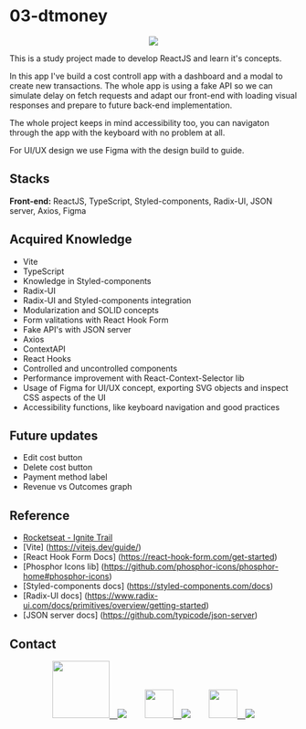 # 03-dtmoney

<p align="center">
 <img src="https://user-images.githubusercontent.com/60658855/185522145-63145b79-1185-4302-b754-e360b3232702.gif" align="center"/>
</p>

This is a study project made to develop ReactJS and learn it's concepts.

In this app I've build a cost controll app with a dashboard and a modal to create new transactions. The whole app is using a fake API so we can simulate delay
on fetch requests and adapt our front-end with loading visual responses and prepare to future back-end implementation.

The whole project keeps in mind accessibility too, you can navigaton through the app with the keyboard with no problem at all.

For UI/UX design we use Figma with the design build to guide.


## Stacks

**Front-end:** ReactJS, TypeScript, Styled-components, Radix-UI, JSON server, Axios, Figma

## Acquired Knowledge

- Vite
- TypeScript
- Knowledge in Styled-components
- Radix-UI
- Radix-UI and Styled-components integration
- Modularization and SOLID concepts
- Form valitations with React Hook Form
- Fake API's with JSON server
- Axios
- ContextAPI
- React Hooks
- Controlled and uncontrolled components
- Performance improvement with React-Context-Selector lib
- Usage of Figma for UI/UX concept, exporting SVG objects and inspect CSS aspects of the UI
- Accessibility functions, like keyboard navigation and good practices

## Future updates

- Edit cost button
- Delete cost button
- Payment method label
- Revenue vs Outcomes graph

## Reference

- [Rocketseat - Ignite Trail](https://www.rocketseat.com.br/ignite)
- [Vite] (https://vitejs.dev/guide/)
- [React Hook Form Docs] (https://react-hook-form.com/get-started)
- [Phosphor Icons lib] (https://github.com/phosphor-icons/phosphor-home#phosphor-icons)
- [Styled-components docs] (https://styled-components.com/docs)
- [Radix-UI docs] (https://www.radix-ui.com/docs/primitives/overview/getting-started)
- [JSON server docs] (https://github.com/typicode/json-server)


## Contact
<div align="center">
<a href="www.fiverr.com/rafelis"><img src="https://user-images.githubusercontent.com/60658855/173694257-fb708c62-1ea4-4cac-8e4b-a4a9fd0f327d.svg" width=100/>&emsp;<img src="https://img.shields.io/badge/Fiverr-gree"/></a>&emsp;&emsp;
<a href="mailto:rafaelheros80@gmail.com"><img src="https://user-images.githubusercontent.com/60658855/173694529-46008a39-4803-4062-abea-62cc75fbfbe6.svg" width=50/>&emsp;<img src="https://img.shields.io/badge/Gmail-red"/></a>&emsp;&emsp;
<a href="https://www.linkedin.com/in/rafael-heros-almeida-4bbb2915b"><img src="https://user-images.githubusercontent.com/60658855/173696050-8e9fd0b4-0834-42e4-bc2c-20c88b718354.png" width=50/>&emsp;<img src="https://img.shields.io/badge/LinkedIn-016FAA""/></a>
</div>
